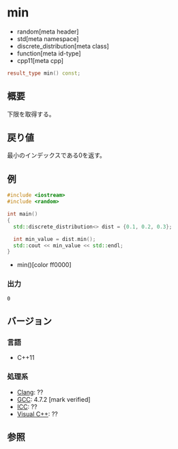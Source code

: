 # min
* random[meta header]
* std[meta namespace]
* discrete_distribution[meta class]
* function[meta id-type]
* cpp11[meta cpp]

```cpp
result_type min() const;
```

## 概要
下限を取得する。


## 戻り値
最小のインデックスである0を返す。


## 例
```cpp example
#include <iostream>
#include <random>

int main()
{
  std::discrete_distribution<> dist = {0.1, 0.2, 0.3};

  int min_value = dist.min();
  std::cout << min_value << std::endl;
}
```
* min()[color ff0000]

### 出力
```
0
```

## バージョン
### 言語
- C++11

### 処理系
- [Clang](/implementation.md#clang): ??
- [GCC](/implementation.md#gcc): 4.7.2 [mark verified]
- [ICC](/implementation.md#icc): ??
- [Visual C++](/implementation.md#visual_cpp): ??


## 参照


